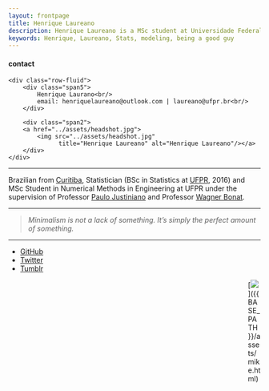 ```yaml
---
layout: frontpage
title: Henrique Laureano
description: Henrique Laureano is a MSc student at Universidade Federal do Paran\'{a}.
keywords: Henrique, Laureano, Stats, modeling, being a good guy
---
```


<div class="container">
<h4><a name="contact"></a>contact</h4>

    <div class="row-fluid">
        <div class="span5">
            Henrique Laurano<br/>
            email: henriquelaureano@outlook.com | laureano@ufpr.br<br/>
        </div>

        <div class="span2">
        <a href="../assets/headshot.jpg">
            <img src="../assets/headshot.jpg"
                  title="Henrique Laureano" alt="Henrique Laureano"/></a>
        </div>
    </div>
</div>

---

Brazilian from [Curitiba](https://goo.gl/K1Qcdv), Statistician (BSc in
Statistics at [UFPR](https://goo.gl/DtVAbi), 2016) and MSc Student in
Numerical Methods in Engineering at UFPR under the supervision of
Professor [Paulo Justiniano](http://leg.ufpr.br/~paulojus/) and
Professor [Wagner Bonat](http://www.leg.ufpr.br/~wagner/).

---

> *Minimalism is not a lack of something. It’s simply the perfect amount of something.*

---

<div class="navbar">
  <div class="navbar-inner">
      <ul class="nav">
          <li><a href="https://github.com/mynameislaure">GitHub</a></li>
          <li><a href="https://twitter.com/hap_laureano">Twitter</a></li>
          <li><a href="{{ BASE_PATH }}/tumblr/">Tumblr</a></li>
      </ul>
  </div>
</div>

<div style="float: right; width: 5%;">
[<img src="../assets/mike.png">]({{ BASE_PATH }}/assets/mike.html)
</div>
